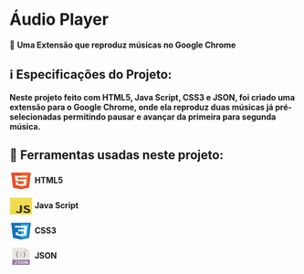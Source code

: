 # Áudio Player
:bookmark_tabs: **Uma Extensão que reproduz músicas no Google Chrome**

## :information_source: Especificações do Projeto:

**Neste projeto feito com HTML5, Java Script, CSS3 e JSON, foi criado uma extensão para o Google Chrome, onde ela reproduz duas músicas já pré-selecionadas permitindo pausar e avançar da primeira para segunda música.**

## 📌 Ferramentas usadas neste projeto: 

<img align="center" alt="icon-js" height="30" width="40" src="https://raw.githubusercontent.com/devicons/devicon/master/icons/html5/html5-original.svg" style="max-width:100%;"></img> **HTML5**

<img align="center" alt="icon-js" height="30" width="40" src="https://raw.githubusercontent.com/devicons/devicon/master/icons/javascript/javascript-original.svg" style="max-width:100%;"></img> **Java Script**

<img align="center" alt="icon-js" height="30" width="40" src="https://raw.githubusercontent.com/devicons/devicon/master/icons/css3/css3-original.svg" style="max-width:100%;"></img> **CSS3**

<img align="center" alt="icon-js" height="30" width="40" src="json-file.svg" style="max-width:100%;"></img> **JSON**
